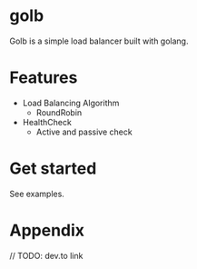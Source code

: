 # golb
Golb is a simple load balancer built with golang.

# Features
- Load Balancing Algorithm
  - RoundRobin
- HealthCheck
  - Active and passive check

# Get started
See examples.

# Appendix
// TODO: dev.to link